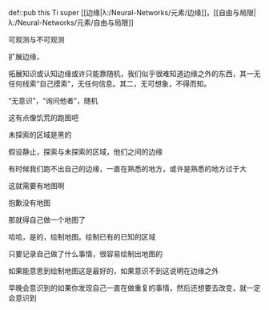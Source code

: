 def::pub this Ti super [[边缘|λ:/Neural-Networks/元素/边缘]]，[[自由与局限|λ:/Neural-Networks/元素/自由与局限]]


可观测与不可观测

扩展边缘，

拓展知识或认知边缘或许只能靠随机，我们似乎很难知道边缘之外的东西，其一无任何线索“自己摸索”，无任何信息。其二，无可想象，不得而知。

“无意识”，“询问他者”，随机

这有点像饥荒的跑图吧

未探索的区域是黑的

假设静止，探索与未探索的区域，他们之间的边缘

有时候我们跑不出自己的边缘，一直在熟悉的地方，或许是熟悉的地方过于大

这就需要有地图啊

抱歉没有地图

那就得自己做一个地图了

哈哈，是的，绘制地图。绘制已有的已知的区域

只要记录自己做了什么事情，很容易绘制出地图的

如果能意思到绘制地图这是最好的，如果意识不到这说明在边缘之外

早晚会意识到的如果你发现自己一直在做重复的事情，然后还想要去改变，就一定会意识到